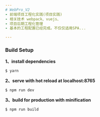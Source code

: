 ```yaml
---
# WebPro_V2
- 前端项目工程化实践(项目实践) 
- 相关技术 webpack、vuejs、
- 项目后期工程化管理
- 基本的工程配置已经完成。不仅仅适用SPA...

---
```

### Build Setup

**1、install dependencies** 

    $ yarn
**2、serve with hot reload at localhost:8765**

    $ npm run dev
**3、build for production with minification**

    $ npm run build